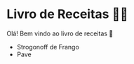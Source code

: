 # Livro de Receitas :man_cook:

Olá! Bem vindo ao livro de receitas :wave:

- Strogonoff de Frango
- Pave
